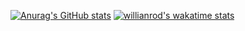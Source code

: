 
[![Anurag's GitHub stats](https://github-readme-stats.vercel.app/api?username=maletiger0404&show_icons=true&theme=merko&hide=prs&line_height=1)](https://github.com/maletiger0404/github-readme-stats)
[![willianrod's wakatime stats](https://github-readme-stats.vercel.app/api/wakatime?username=maletiger000&theme=merko)](https://github.com/maletiger0404/github-readme-stats)
<br />
<!--
**maletiger0404/maletiger0404** is a ✨ _special_ ✨ repository because its `README.md` (this file) appears on your GitHub profile.

Here are some ideas to get you started:

- 🔭 I’m currently working on ...
- 🌱 I’m currently learning ...
- 👯 I’m looking to collaborate on ...
- 🤔 I’m looking for help with ...
- 💬 Ask me about ...
- 📫 How to reach me: ...
- 😄 Pronouns: ...
- ⚡ Fun fact: ...
-->
